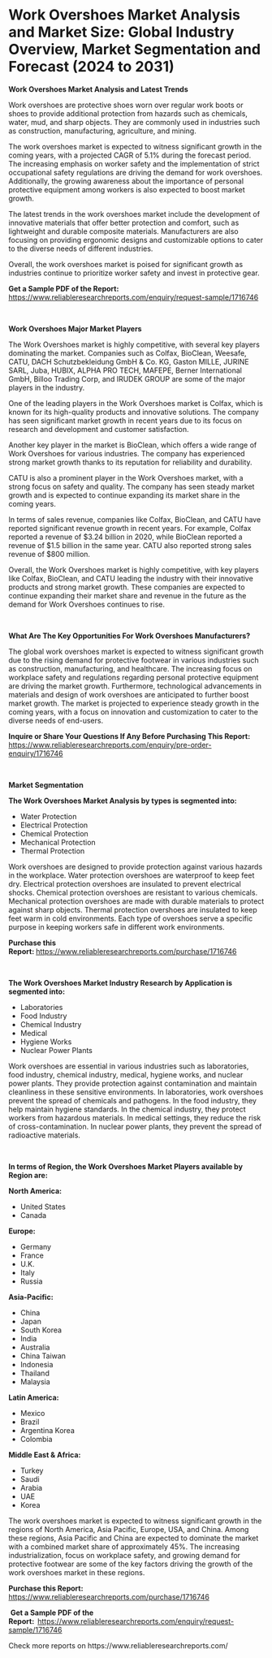 <p><h1>Work Overshoes Market Analysis and Market Size: Global Industry Overview, Market Segmentation and Forecast (2024 to 2031)</h1></p><p><strong>Work Overshoes Market Analysis and Latest Trends</strong></p>
<p><p>Work overshoes are protective shoes worn over regular work boots or shoes to provide additional protection from hazards such as chemicals, water, mud, and sharp objects. They are commonly used in industries such as construction, manufacturing, agriculture, and mining.</p><p>The work overshoes market is expected to witness significant growth in the coming years, with a projected CAGR of 5.1% during the forecast period. The increasing emphasis on worker safety and the implementation of strict occupational safety regulations are driving the demand for work overshoes. Additionally, the growing awareness about the importance of personal protective equipment among workers is also expected to boost market growth.</p><p>The latest trends in the work overshoes market include the development of innovative materials that offer better protection and comfort, such as lightweight and durable composite materials. Manufacturers are also focusing on providing ergonomic designs and customizable options to cater to the diverse needs of different industries.</p><p>Overall, the work overshoes market is poised for significant growth as industries continue to prioritize worker safety and invest in protective gear.</p></p>
<p><strong>Get a Sample PDF of the Report:&nbsp;</strong> <a href="https://www.reliableresearchreports.com/enquiry/request-sample/1716746">https://www.reliableresearchreports.com/enquiry/request-sample/1716746</a></p>
<p>&nbsp;</p>
<p><strong>Work Overshoes Major Market Players</strong></p>
<p><p>The Work Overshoes market is highly competitive, with several key players dominating the market. Companies such as Colfax, BioClean, Weesafe, CATU, DACH Schutzbekleidung GmbH & Co. KG, Gaston MILLE, JURINE SARL, Juba, HUBIX, ALPHA PRO TECH, MAFEPE, Berner International GmbH, Billoo Trading Corp, and IRUDEK GROUP are some of the major players in the industry.</p><p>One of the leading players in the Work Overshoes market is Colfax, which is known for its high-quality products and innovative solutions. The company has seen significant market growth in recent years due to its focus on research and development and customer satisfaction.</p><p>Another key player in the market is BioClean, which offers a wide range of Work Overshoes for various industries. The company has experienced strong market growth thanks to its reputation for reliability and durability.</p><p>CATU is also a prominent player in the Work Overshoes market, with a strong focus on safety and quality. The company has seen steady market growth and is expected to continue expanding its market share in the coming years.</p><p>In terms of sales revenue, companies like Colfax, BioClean, and CATU have reported significant revenue growth in recent years. For example, Colfax reported a revenue of $3.24 billion in 2020, while BioClean reported a revenue of $1.5 billion in the same year. CATU also reported strong sales revenue of $800 million.</p><p>Overall, the Work Overshoes market is highly competitive, with key players like Colfax, BioClean, and CATU leading the industry with their innovative products and strong market growth. These companies are expected to continue expanding their market share and revenue in the future as the demand for Work Overshoes continues to rise.</p></p>
<p>&nbsp;</p>
<p><strong>What Are The Key Opportunities For Work Overshoes Manufacturers?</strong></p>
<p><p>The global work overshoes market is expected to witness significant growth due to the rising demand for protective footwear in various industries such as construction, manufacturing, and healthcare. The increasing focus on workplace safety and regulations regarding personal protective equipment are driving the market growth. Furthermore, technological advancements in materials and design of work overshoes are anticipated to further boost market growth. The market is projected to experience steady growth in the coming years, with a focus on innovation and customization to cater to the diverse needs of end-users.</p></p>
<p><strong>Inquire or Share Your Questions If Any Before Purchasing This Report:</strong> <a href="https://www.reliableresearchreports.com/enquiry/pre-order-enquiry/1716746">https://www.reliableresearchreports.com/enquiry/pre-order-enquiry/1716746</a></p>
<p>&nbsp;</p>
<p><strong>Market Segmentation</strong></p>
<p><strong>The Work Overshoes Market Analysis by types is segmented into:</strong></p>
<p><ul><li>Water Protection</li><li>Electrical Protection</li><li>Chemical Protection</li><li>Mechanical Protection</li><li>Thermal Protection</li></ul></p>
<p><p>Work overshoes are designed to provide protection against various hazards in the workplace. Water protection overshoes are waterproof to keep feet dry. Electrical protection overshoes are insulated to prevent electrical shocks. Chemical protection overshoes are resistant to various chemicals. Mechanical protection overshoes are made with durable materials to protect against sharp objects. Thermal protection overshoes are insulated to keep feet warm in cold environments. Each type of overshoes serve a specific purpose in keeping workers safe in different work environments.</p></p>
<p><strong>Purchase this Report:&nbsp;</strong><a href="https://www.reliableresearchreports.com/purchase/1716746">https://www.reliableresearchreports.com/purchase/1716746</a></p>
<p>&nbsp;</p>
<p><strong>The Work Overshoes Market Industry Research by Application is segmented into:</strong></p>
<p><ul><li>Laboratories</li><li>Food Industry</li><li>Chemical Industry</li><li>Medical</li><li>Hygiene Works</li><li>Nuclear Power Plants</li></ul></p>
<p><p>Work overshoes are essential in various industries such as laboratories, food industry, chemical industry, medical, hygiene works, and nuclear power plants. They provide protection against contamination and maintain cleanliness in these sensitive environments. In laboratories, work overshoes prevent the spread of chemicals and pathogens. In the food industry, they help maintain hygiene standards. In the chemical industry, they protect workers from hazardous materials. In medical settings, they reduce the risk of cross-contamination. In nuclear power plants, they prevent the spread of radioactive materials.</p></p>
<p>&nbsp;</p>
<p><strong>In terms of Region, the Work Overshoes Market Players available by Region are:</strong></p>
<p>
    <p> <strong> North America: </strong>
        <ul>
            <li>United States</li>
            <li>Canada</li>
        </ul>
        </p> 
    <p> <strong> Europe: </strong>
        <ul>
            <li>Germany</li>
            <li>France</li>
            <li>U.K.</li>
            <li>Italy</li>
            <li>Russia</li>
        </ul>
        </p> 
    <p> <strong> Asia-Pacific: </strong>
        <ul>
            <li>China</li>
            <li>Japan</li>
            <li>South Korea</li>
            <li>India</li>
            <li>Australia</li>
            <li>China Taiwan</li>
            <li>Indonesia</li>
            <li>Thailand</li>
            <li>Malaysia</li>
        </ul>
        </p> 
    <p> <strong> Latin America: </strong>
        <ul>
            <li>Mexico</li>
            <li>Brazil</li>
            <li>Argentina Korea</li>
            <li>Colombia</li>
        </ul>
        </p> 
    <p> <strong> Middle East & Africa: </strong>
        <ul>
            <li>Turkey</li>
            <li>Saudi</li>
            <li>Arabia</li>
            <li>UAE</li>
            <li>Korea</li>
        </ul>
    </p>
    </p>
<p><p>The work overshoes market is expected to witness significant growth in the regions of North America, Asia Pacific, Europe, USA, and China. Among these regions, Asia Pacific and China are expected to dominate the market with a combined market share of approximately 45%. The increasing industrialization, focus on workplace safety, and growing demand for protective footwear are some of the key factors driving the growth of the work overshoes market in these regions.</p></p>
<p><strong>Purchase this Report: </strong><a href="https://www.reliableresearchreports.com/purchase/1716746">https://www.reliableresearchreports.com/purchase/1716746</a></p>
<p>&nbsp;<strong>Get a Sample PDF of the Report:&nbsp;&nbsp;</strong><a href="https://www.reliableresearchreports.com/enquiry/request-sample/1716746">https://www.reliableresearchreports.com/enquiry/request-sample/1716746</a></p>
<p><strong></strong></p>
<p>Check more reports on https://www.reliableresearchreports.com/</p>